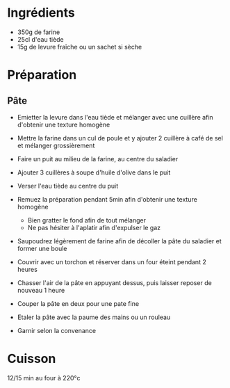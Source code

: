 # Ingrédients

* 350g de farine
* 25cl d'eau tiède
* 15g de levure fraîche ou un sachet si sèche

# Préparation

## Pâte

* Emietter la levure dans l'eau tiède et mélanger avec une cuillère afin d'obtenir une texture homogène
* Mettre la farine dans un cul de poule et y ajouter 2 cuillère à café de sel et mélanger grossièrement
* Faire un puit au milieu de la farine, au centre du saladier
* Ajouter 3 cuillères à soupe d'huile d'olive dans le puit
* Verser l'eau tiède au centre du puit
* Remuez la préparation pendant 5min afin d'obtenir une texture homogène
  * Bien gratter le fond afin de tout mélanger
  * Ne pas hésiter à l'aplatir afin d'expulser le gaz
* Saupoudrez légèrement de farine afin de décoller la pâte du saladier et former une boule
* Couvrir avec un torchon et réserver dans un four éteint pendant 2 heures

* Chasser l'air de la pâte en appuyant dessus, puis laisser reposer de nouveau 1 heure

* Couper la pâte en deux pour une pate fine
* Etaler la pâte avec la paume des mains ou un rouleau
* Garnir selon la convenance

# Cuisson

12/15 min au four à 220°c
